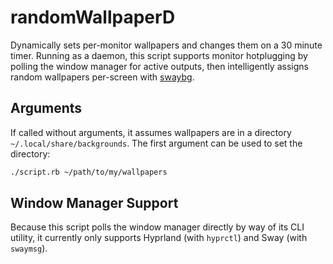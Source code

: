 # randomWallpaperD

Dynamically sets per-monitor wallpapers and changes them on a 30 minute timer. Running as a daemon, this script supports monitor hotplugging by polling the window manager for active outputs, then intelligently assigns random wallpapers per-screen with [swaybg](https://github.com/swaywm/swaybg).

## Arguments

If called without arguments, it assumes wallpapers are in a directory `~/.local/share/backgrounds`. The first argument can be used to set the directory:

```bash
./script.rb ~/path/to/my/wallpapers
```

## Window Manager Support

Because this script polls the window manager directly by way of its CLI utility, it currently only supports Hyprland (with `hyprctl`) and Sway (with `swaymsg`).
